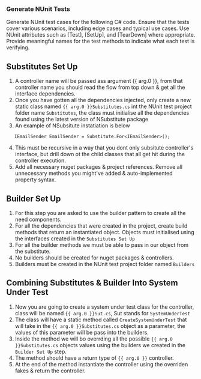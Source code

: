 ### Generate NUnit Tests

Generate NUnit test cases for the following C# code. Ensure that the tests cover various scenarios, including edge cases and typical use cases. Use NUnit attributes such as [Test], [SetUp], and [TearDown] where appropriate. Provide meaningful names for the test methods to indicate what each test is verifying.

## Substitutes Set Up

1. A controller name will be passed ass argument {{ arg.0 }}, from that controller name you should read the flow from top down & get all the  interface dependencies.
2. Once you have gotten all the dependencies injected, only create a new static class named `{{ arg.0 }}Substitutes.cs` int the NUnit test project folder name `Substitutes`, the class must initialise all the dependencies found using the latest version of NSubstitute package
3. An example of NSubsitute instatiation is below
```charp
   IEmailSender EmailSender = Substitute.For<IEmailSender>();
```
4. This must be recursive in a way that you dont only subsitute controller's interface, but drill down ot the child classes that all get hit during the controller execution.
5. Add all necessary nuget packages & project references. Remove all unnecessary methods you might've added & auto-implemented property syntax.

## Builder Set Up

1. For this step you are asked to use the builder pattern to create all the need components.
2. For all the dependencies that were created in the project, create build methods that return an instantiated object. Objects must initialised using the interfaces created in the `Substitutes Set Up`
3. For all the builder methods we must be able to pass in our object from the substitute.
4. No builders should be created for nuget packages & controllers.
5. Builders must be created in the NUnit test project folder named `Builders`

## Combining Substitutes & Builder Into System Under Test

1. Now you are going to create a system under test class for the controller, class will be named `{{ arg.0 }}Sut.cs`, Sut stands for `SystemUnderTest`
2. The class will have a static method called `CreateSystemUnderTest` that will take in the `{{ arg.0 }}Substitutes.cs` object as a parameter, the values of this parameter will be pass into the builders.
3. Inside the method we will bo overrding all the possible `{{ arg.0 }}Substitutes.cs` objects values using the builders we created in the `Builder Set Up` step.
4. The method should have a return type of `{{ arg.0 }}` controller.
5. At the end of the method instantiate the controller using the overriden fakes & return the controller.

<!-- ## Work  On Tests

1. Create passing test, code coverage must be above 90%, test names should be create with the `Given_ When_ Then_` syntax, an example of a test can be `GivenServiceThrowsException_WhenGetAllSubscribers_ThenReturnsStatus500`
2. Run tests & check if the meet the condition in point 1, if not rework the tests until they pass. -->
